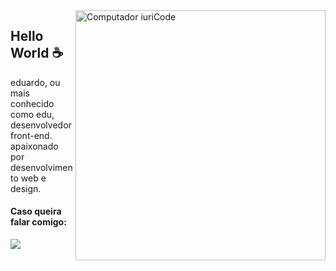 <img src="https://raw.githubusercontent.com/MicaelliMedeiros/micaellimedeiros/master/image/computer-illustration.png" min-width="400px" max-width="400px" width="400px" align="right" alt="Computador iuriCode">

## Hello World ☕

eduardo, ou mais conhecido como edu, desenvolvedor front-end. apaixonado por desenvolvimento web e design.

#### Caso queira falar comigo:

<a href="https://discord.gg/6ZN9pasZC7" alt="Discord">
    <img src="https://img.shields.io/badge/-Discord-6610F2?style=for-the-badge&logo=Discord&logoColor=white&link=https://discord.gg/6ZN9pasZC7"/>
  </a>
</p>
